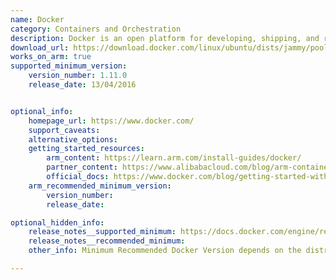 ```yaml
---
name: Docker
category: Containers and Orchestration
description: Docker is an open platform for developing, shipping, and running applications. Docker provides the ability to package and run an application in a loosely isolated environment called a container.
download_url: https://download.docker.com/linux/ubuntu/dists/jammy/pool/stable/arm64/
works_on_arm: true
supported_minimum_version:
    version_number: 1.11.0
    release_date: 13/04/2016


optional_info:
    homepage_url: https://www.docker.com/
    support_caveats:
    alternative_options:
    getting_started_resources:
        arm_content: https://learn.arm.com/install-guides/docker/
        partner_content: https://www.alibabacloud.com/blog/arm-container-applications-accelerating-development-and-testing_595802
        official_docs: https://www.docker.com/blog/getting-started-with-docker-for-arm-on-linux/
    arm_recommended_minimum_version:
        version_number:
        release_date:

optional_hidden_info:
    release_notes__supported_minimum: https://docs.docker.com/engine/release-notes/prior-releases/#misc
    release_notes__recommended_minimum:
    other_info: Minimum Recommended Docker Version depends on the distros. For example, Jammy-20.10.13, Focal-19.03.10, Bionic-18.09.00

---
```


